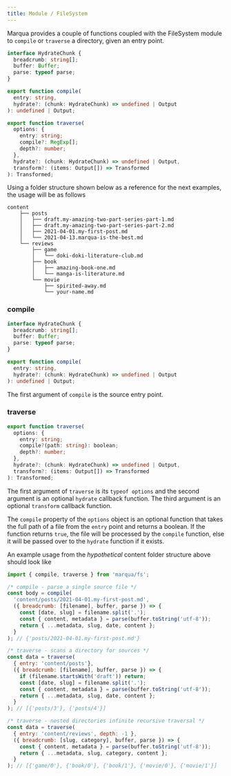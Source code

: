 ```yaml
---
title: Module / FileSystem
---
```


Marqua provides a couple of functions coupled with the FileSystem module to `compile` or `traverse` a directory, given an entry point.

```typescript
interface HydrateChunk {
  breadcrumb: string[];
  buffer: Buffer;
  parse: typeof parse;
}

export function compile(
  entry: string,
  hydrate?: (chunk: HydrateChunk) => undefined | Output
): undefined | Output;

export function traverse(
  options: {
    entry: string;
    compile?: RegExp[];
    depth?: number;
  },
  hydrate?: (chunk: HydrateChunk) => undefined | Output,
  transform?: (items: Output[]) => Transformed
): Transformed;
```

Using a folder structure shown below as a reference for the next examples, the usage will be as follows

```
content
    ├── posts
    │   ├── draft.my-amazing-two-part-series-part-1.md
    │   ├── draft.my-amazing-two-part-series-part-2.md
    │   ├── 2021-04-01.my-first-post.md
    │   └── 2021-04-13.marqua-is-the-best.md
    └── reviews
        ├── game
        │   └── doki-doki-literature-club.md
        ├── book
        │   ├── amazing-book-one.md
        │   └── manga-is-literature.md
        └── movie
            ├── spirited-away.md
            └── your-name.md
```

### compile

```typescript
interface HydrateChunk {
  breadcrumb: string[];
  buffer: Buffer;
  parse: typeof parse;
}

export function compile(
  entry: string,
  hydrate?: (chunk: HydrateChunk) => undefined | Output
): undefined | Output;
```

The first argument of `compile` is the source entry point.

### traverse

```typescript
export function traverse(
  options: {
    entry: string;
    compile?(path: string): boolean;
    depth?: number;
  },
  hydrate?: (chunk: HydrateChunk) => undefined | Output,
  transform?: (items: Output[]) => Transformed
): Transformed;
```

The first argument of `traverse` is its `typeof options` and the second argument is an optional `hydrate` callback function. The third argument is an optional `transform` callback function.

The `compile` property of the `options` object is an optional function that takes the full path of a file from the `entry` point and returns a boolean. If the function returns `true`, the file will be processed by the `compile` function, else it will be passed over to the `hydrate` function if it exists.

An example usage from the *hypothetical* content folder structure above should look like

```javascript
import { compile, traverse } from 'marqua/fs';

/* compile - parse a single source file */
const body = compile(
  'content/posts/2021-04-01.my-first-post.md',
  ({ breadcrumb: [filename], buffer, parse }) => {
    const [date, slug] = filename.split('.');
    const { content, metadata } = parse(buffer.toString('utf-8'));
    return { ...metadata, slug, date, content };
  }
); // {'posts/2021-04-01.my-first-post.md'}

/* traverse - scans a directory for sources */
const data = traverse(
  { entry: 'content/posts'},
  ({ breadcrumb: [filename], buffer, parse }) => {
    if (filename.startsWith('draft')) return;
    const [date, slug] = filename.split('.');
    const { content, metadata } = parse(buffer.toString('utf-8'));
    return { ...metadata, slug, date, content };
  }
); // [{'posts/3'}, {'posts/4'}]

/* traverse - nested directories infinite recursive traversal */
const data = traverse(
  { entry: 'content/reviews', depth: -1 },
  ({ breadcrumb: [slug, category], buffer, parse }) => {
    const { content, metadata } = parse(buffer.toString('utf-8'));
    return { ...metadata, slug, category, content };
  }
); // [{'game/0'}, {'book/0'}, {'book/1'}, {'movie/0'}, {'movie/1'}]
```
